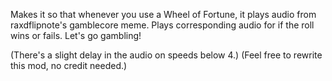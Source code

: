 Makes it so that whenever you use a Wheel of Fortune, it plays audio from raxdflipnote's gamblecore meme. Plays corresponding audio for if the roll wins or fails.
Let's go gambling!

(There's a slight delay in the audio on speeds below 4.)
(Feel free to rewrite this mod, no credit needed.)